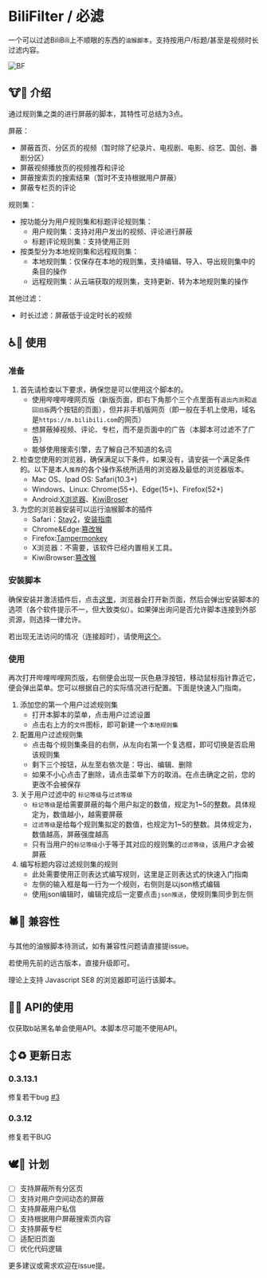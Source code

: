 # BiliFilter / 必滤
一个可以过滤BiliBili上不顺眼的东西的`油猴脚本`，支持按用户/标题/甚至是视频时长过滤内容。

![BF](https://github.com/ChizhaoEngine/BiliFilter/assets/114285377/41b1d937-bfaf-426f-b138-d3ea00b54648)

## 🐮🍺 介绍

通过规则集之类的进行屏蔽的脚本，其特性可总结为3点。

屏蔽：
- 屏蔽首页、分区页的视频（暂时除了纪录片、电视剧、电影、综艺、国创、番剧分区）
- 屏蔽视频播放页的视频推荐和评论
- 屏蔽搜索页的搜索结果（暂时不支持根据用户屏蔽）
- 屏蔽专栏页的评论

规则集：
- 按功能分为用户规则集和标题评论规则集：
    - 用户规则集：支持对用户发出的视频、评论进行屏蔽
    - 标题评论规则集：支持使用正则
- 按类型分为本地规则集和远程规则集：
    - 本地规则集：仅保存在本地的规则集，支持编辑、导入、导出规则集中的条目的操作
    - 远程规则集：从云端获取的规则集，支持更新、转为本地规则集的操作

其他过滤：
- 时长过滤：屏蔽低于设定时长的视频





## ♿🚩 使用

### 准备

1. 首先请检查以下要求，确保您是可以使用这个脚本的。
    - 使用哔哩哔哩网页版（新版页面，即右下角那个三个点里面有`退出内测`和`返回旧版`两个按钮的页面），但并非手机版网页（即一般在手机上使用，域名是`https://m.bilibili.com`的网页）
    - 想屏蔽掉视频、评论、专栏，而不是页面中的广告（本脚本可过滤不了广告）
    - 能够使用搜索引擎，去了解自己不知道的名词
2. 检查您使用的浏览器，确保满足以下条件，如果没有，请安装一个满足条件的。以下是本人`推荐`的各个操作系统所适用的浏览器及最低的浏览器版本。
    - Mac OS、Ipad OS: Safari(10.3+)
    - Windows、Linux: Chrome(55+)、Edge(15+)、Firefox(52+)
    - Android:[X浏览器](https://www.xbext.com/index.html)、[KiwiBroser](https://kiwibrowser.com/)
3. 为您的浏览器安装可以运行油猴脚本的插件
    - Safari：[Stay2](https://apps.apple.com/cn/app/id1591620171)，[安装指南](https://zhuanlan.zhihu.com/p/590956705)
    - Chrome&Edge:[篡改猴](https://microsoftedge.microsoft.com/addons/detail/%E7%AF%A1%E6%94%B9%E7%8C%B4/iikmkjmpaadaobahmlepeloendndfphd?hl=zh-CN)
    - Firefox:[Tampermonkey](https://addons.mozilla.org/zh-CN/firefox/addon/tampermonkey/)
    - X浏览器：不需要，该软件已经内置相关工具。
    - KiwiBrowser:[篡改猴](https://microsoftedge.microsoft.com/addons/detail/%E7%AF%A1%E6%94%B9%E7%8C%B4)

### 安装脚本

确保安装并激活插件后，点击[这里](https://github.com/ChizhaoEngine/BFT/raw/main/bft.user.js)，浏览器会打开新页面，然后会弹出安装脚本的选项（各个软件提示不一，但大致类似）。如果弹出询问是否允许脚本连接到外部资源，则选择一律允许。

若出现无法访问的情况（连接超时），请使用[这个](https://ghproxy.homeboyc.cn/https://github.com/ChizhaoEngine/BiliFilter/raw/main/bft-mirror.user.js)。

### 使用

再次打开哔哩哔哩网页版，右侧便会出现一灰色悬浮按钮，移动鼠标指针靠近它，便会弹出菜单。您可以根据自己的实际情况进行配置。下面是快速入门指南。

1. 添加您的第一个用户过滤规则集
    - 打开本脚本的菜单，点击用户过滤设置
    - 点击右上方的`文件`图标，即可新建一个`本地规则集`
2. 配置用户过滤规则集
    - 点击每个规则集条目的右侧，从左向右第一个复选框，即可切换是否启用该规则集
    - 剩下三个按钮，从左至右依次是：导出、编辑、删除
    - 如果不小心点击了删除，请点击菜单下方的取消。在点击确定之前，您的更改不会被保存
3. 关于用户过滤中的 `标记等级`与`过滤等级`
    - `标记等级`是给需要屏蔽的每个用户拟定的数值，规定为1~5的整数。具体规定为，数值越小，越需要屏蔽
    - `过滤等级`是给每个规则集拟定的数值，也规定为1~5的整数。具体规定为，数值越高，屏蔽强度越高
    - 只有当用户的`标记等级`小于等于其对应的规则集的`过滤等级`，该用户才会被屏蔽
4. 编写标题内容过滤规则集的规则
    - 此处需要使用正则表达式编写规则，这里是正则表达式的快速入门指南
    - 左侧的输入框是每一行为一个规则，右侧则是以json格式编辑
    - 使用json编辑时，编辑完成后一定要点击`json推送`，使规则集同步到左侧


## 🕷️🐍 兼容性

与其他的油猴脚本待测试，如有兼容性问题请直接提issue。

若使用先前的远古版本，直接升级即可。

理论上支持 Javascript SE8 的浏览器即可运行该脚本。

## 🍆🍑 API的使用

仅获取b站黑名单会使用API。本脚本尽可能不使用API。

## ↕️♻️ 更新日志

### 0.3.13.1
修复若干bug [#3](https://github.com/ChizhaoEngine/BiliFilter/issues/3)

### 0.3.12
修复若干BUG

## 🕊️📄 计划

- [ ] 支持屏蔽所有分区页
- [ ] 支持对用户空间动态的屏蔽
- [ ] 支持屏蔽用户私信
- [ ] 支持根据用户屏蔽搜索页内容
- [ ] 支持屏蔽专栏
- [ ] 适配旧页面
- [ ] 优化代码逻辑

更多建议或需求欢迎在issue提。
